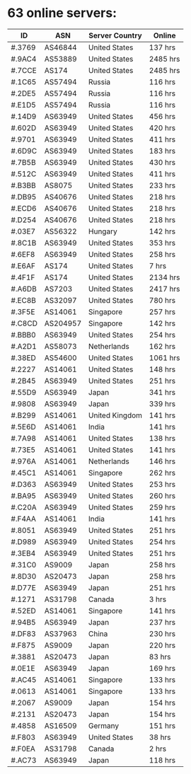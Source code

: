 # 63 online servers:

| ID | ASN | Server Country | Online |
| ------ | ------ | ------ | ------ |
| #.3769 | AS46844 | United States | 137 hrs |
| #.9AC4 | AS53889 | United States | 2485 hrs |
| #.7CCE | AS174 | United States | 2485 hrs |
| #.1C65 | AS57494 | Russia | 116 hrs |
| #.2DE5 | AS57494 | Russia | 116 hrs |
| #.E1D5 | AS57494 | Russia | 116 hrs |
| #.14D9 | AS63949 | United States | 456 hrs |
| #.602D | AS63949 | United States | 420 hrs |
| #.9701 | AS63949 | United States | 411 hrs |
| #.6D9C | AS63949 | United States | 183 hrs |
| #.7B5B | AS63949 | United States | 430 hrs |
| #.512C | AS63949 | United States | 411 hrs |
| #.B3BB | AS8075 | United States | 233 hrs |
| #.DB95 | AS40676 | United States | 218 hrs |
| #.ECD6 | AS40676 | United States | 218 hrs |
| #.D254 | AS40676 | United States | 218 hrs |
| #.03E7 | AS56322 | Hungary | 142 hrs |
| #.8C1B | AS63949 | United States | 353 hrs |
| #.6EF8 | AS63949 | United States | 258 hrs |
| #.E6AF | AS174 | United States | 7 hrs |
| #.4F1F | AS174 | United States | 2134 hrs |
| #.A6DB | AS7203 | United States | 2417 hrs |
| #.EC8B | AS32097 | United States | 780 hrs |
| #.3F5E | AS14061 | Singapore | 257 hrs |
| #.C8CD | AS204957 | Singapore | 142 hrs |
| #.BBB0 | AS63949 | United States | 254 hrs |
| #.A2D1 | AS58073 | Netherlands | 162 hrs |
| #.38ED | AS54600 | United States | 1061 hrs |
| #.2227 | AS14061 | United States | 148 hrs |
| #.2B45 | AS63949 | United States | 251 hrs |
| #.55D9 | AS63949 | Japan | 341 hrs |
| #.9808 | AS63949 | Japan | 339 hrs |
| #.B299 | AS14061 | United Kingdom | 141 hrs |
| #.5E6D | AS14061 | India | 141 hrs |
| #.7A98 | AS14061 | United States | 138 hrs |
| #.73E5 | AS14061 | United States | 141 hrs |
| #.976A | AS14061 | Netherlands | 146 hrs |
| #.45C1 | AS14061 | Singapore | 262 hrs |
| #.D363 | AS63949 | United States | 253 hrs |
| #.BA95 | AS63949 | United States | 260 hrs |
| #.C20A | AS63949 | United States | 259 hrs |
| #.F4AA | AS14061 | India | 141 hrs |
| #.8051 | AS63949 | United States | 251 hrs |
| #.D989 | AS63949 | United States | 254 hrs |
| #.3EB4 | AS63949 | United States | 251 hrs |
| #.31C0 | AS9009 | Japan | 258 hrs |
| #.8D30 | AS20473 | Japan | 258 hrs |
| #.D77E | AS63949 | Japan | 251 hrs |
| #.1271 | AS31798 | Canada | 3 hrs |
| #.52ED | AS14061 | Singapore | 141 hrs |
| #.94B5 | AS63949 | Japan | 237 hrs |
| #.DF83 | AS37963 | China | 230 hrs |
| #.F875 | AS9009 | Japan | 220 hrs |
| #.3881 | AS20473 | Japan | 83 hrs |
| #.0E1E | AS63949 | Japan | 169 hrs |
| #.AC45 | AS14061 | Singapore | 133 hrs |
| #.0613 | AS14061 | Singapore | 133 hrs |
| #.2067 | AS9009 | Japan | 154 hrs |
| #.2131 | AS20473 | Japan | 154 hrs |
| #.4858 | AS16509 | Germany | 151 hrs |
| #.F803 | AS63949 | United States | 38 hrs |
| #.F0EA | AS31798 | Canada | 2 hrs |
| #.AC73 | AS63949 | Japan | 118 hrs |

